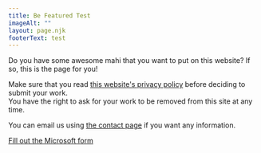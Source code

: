 ```yaml
---
title: Be Featured Test
imageAlt: ""
layout: page.njk
footerText: test
---
```

<div class="small-paragraphs"><p>Do you have some awesome mahi that you want to put on this website? If so, this is the page for you!</p><p>Make sure that you read <a href="/privacy-policy.html">this website's privacy policy</a> before deciding to submit your work.<br>You have the right to ask for your work to be removed from this site at any time.</p><p>You can email us using <a href="/contact.html">the contact page</a> if you want any information.</p><a class="cta-button" href="https://forms.office.com/r/gqNrSRMRC0" target="_blank">Fill out the Microsoft form</a></div>
